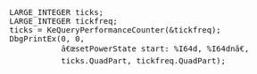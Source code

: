 <pre lang="cpp" line="1">
LARGE_INTEGER ticks;
LARGE_INTEGER tickfreq;
ticks = KeQueryPerformanceCounter(&tickfreq);
DbgPrintEx(0, 0,
           â€œsetPowerState start: %I64d, %I64dnâ€,
           ticks.QuadPart, tickfreq.QuadPart);
</pre>

